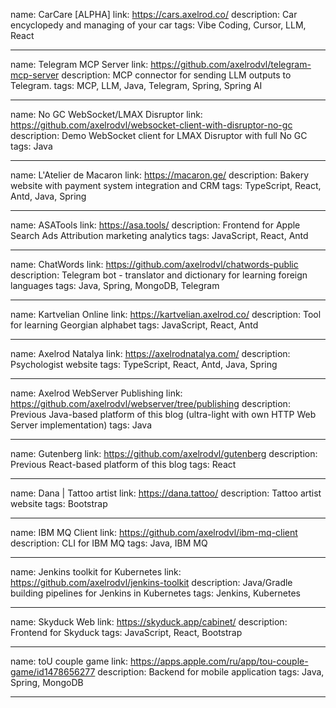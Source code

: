 name: CarCare [ALPHA]
link: https://cars.axelrod.co/
description: Car encyclopedy and managing of your car
tags: Vibe Coding, Cursor, LLM, React

---

name: Telegram MCP Server
link: https://github.com/axelrodvl/telegram-mcp-server
description: MCP connector for sending LLM outputs to Telegram.
tags: MCP, LLM, Java, Telegram, Spring, Spring AI

---

name: No GC WebSocket/LMAX Disruptor
link: https://github.com/axelrodvl/websocket-client-with-disruptor-no-gc
description: Demo WebSocket client for LMAX Disruptor with full No GC
tags: Java

---

name: L'Atelier de Macaron
link: https://macaron.ge/
description: Bakery website with payment system integration and CRM
tags: TypeScript, React, Antd, Java, Spring

---

name: ASATools
link: https://asa.tools/
description: Frontend for Apple Search Ads Attribution marketing analytics
tags: JavaScript, React, Antd

---

name: ChatWords
link: https://github.com/axelrodvl/chatwords-public
description: Telegram bot - translator and dictionary for learning foreign languages
tags: Java, Spring, MongoDB, Telegram

---

name: Kartvelian Online
link: https://kartvelian.axelrod.co/
description: Tool for learning Georgian alphabet
tags: JavaScript, React, Antd

---

name: Axelrod Natalya
link: https://axelrodnatalya.com/
description: Psychologist website
tags: TypeScript, React, Antd, Java, Spring

---

name: Axelrod WebServer Publishing
link: https://github.com/axelrodvl/webserver/tree/publishing
description: Previous Java-based platform of this blog (ultra-light with own HTTP Web Server implementation)
tags: Java

---

name: Gutenberg
link: https://github.com/axelrodvl/gutenberg
description: Previous React-based platform of this blog
tags: React

---

name: Dana | Tattoo artist
link: https://dana.tattoo/
description: Tattoo artist website
tags: Bootstrap

---

name: IBM MQ Client
link: https://github.com/axelrodvl/ibm-mq-client
description: CLI for IBM MQ
tags: Java, IBM MQ

---

name: Jenkins toolkit for Kubernetes
link: https://github.com/axelrodvl/jenkins-toolkit
description: Java/Gradle building pipelines for Jenkins in Kubernetes
tags: Jenkins, Kubernetes

---

name: Skyduck Web
link: https://skyduck.app/cabinet/
description: Frontend for Skyduck
tags: JavaScript, React, Bootstrap

---

name: toU couple game
link: https://apps.apple.com/ru/app/tou-couple-game/id1478656277
description: Backend for mobile application
tags: Java, Spring, MongoDB

---